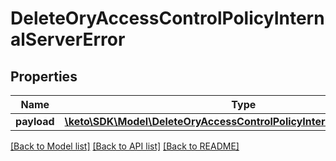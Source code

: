 # DeleteOryAccessControlPolicyInternalServerError

## Properties
Name | Type | Description | Notes
------------ | ------------- | ------------- | -------------
**payload** | [**\keto\SDK\Model\DeleteOryAccessControlPolicyInternalServerErrorBody**](DeleteOryAccessControlPolicyInternalServerErrorBody.md) |  | [optional] 

[[Back to Model list]](../README.md#documentation-for-models) [[Back to API list]](../README.md#documentation-for-api-endpoints) [[Back to README]](../README.md)


